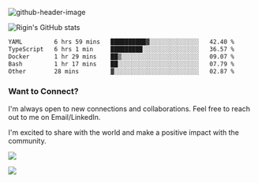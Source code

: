 
![github-header-image](https://github.com/riginoommen/riginoommen/assets/3840244/889cae65-df55-4cda-86cc-bf21bf1f2e96)

![Rigin's GitHub stats](https://github-readme-stats.vercel.app/api?username=riginoommen\&show_icons=true\&show=reviews,discussions_started,discussions_answered,prs_merged,prs_merged_percentage)


<!--START_SECTION:waka-->

```txt
YAML         6 hrs 59 mins   ██████████▓░░░░░░░░░░░░░░   42.40 %
TypeScript   6 hrs 1 min     █████████░░░░░░░░░░░░░░░░   36.57 %
Docker       1 hr 29 mins    ██▒░░░░░░░░░░░░░░░░░░░░░░   09.07 %
Bash         1 hr 17 mins    ██░░░░░░░░░░░░░░░░░░░░░░░   07.79 %
Other        28 mins         ▓░░░░░░░░░░░░░░░░░░░░░░░░   02.87 %
```

<!--END_SECTION:waka-->

### Want to Connect?

I'm always open to new connections and collaborations. Feel free to reach out to me on Email/LinkedIn.

I'm excited to share with the world and make a positive impact with the community.

![](https://komarev.com/ghpvc/?username=riginoommen)

![](https://hit.yhype.me/github/profile?user_id=3840244)

